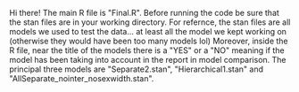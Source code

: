 Hi there! The main R file is "Final.R". Before running the code be sure that the stan files are in your working directory.
For refernce, the stan files are all models we used to test the data... at least all the model we kept working on (otherwise they would have been too many models lol)
Moreover, inside the R file, near the title of the models there is a "YES" or a "NO" meaning if the model has been taking into account in the report in model comparison.
The principal three models are "Separate2.stan", "Hierarchical1.stan" and "AllSeparate_nointer_nosexwidth.stan".
